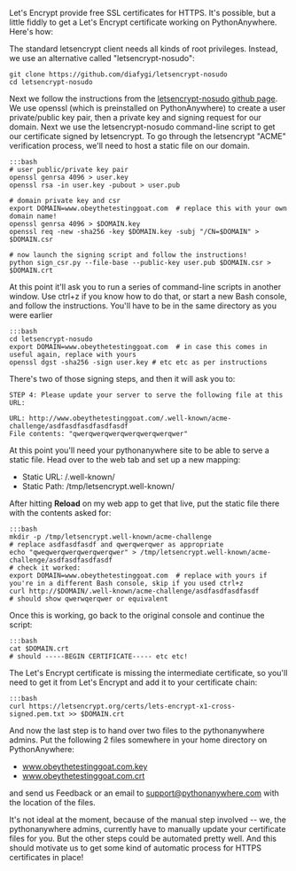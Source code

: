 <!--
.. title: Let's Encrypt
.. slug: LetsEncrypt
.. date: 2016-03-24
.. tags:
.. category:
.. link:
.. description:
.. type: text
-->

Let's Encrypt provide free SSL certificates for HTTPS. It's possible, but a
little fiddly to get a Let's Encrypt certificate working on PythonAnywhere.
Here's how:

The standard letsencrypt client needs all kinds of root privileges.  Instead,
we use an alternative called "letsencrypt-nosudo":

    git clone https://github.com/diafygi/letsencrypt-nosudo
    cd letsencrypt-nosudo

Next we follow the instructions from the [letsencrypt-nosudo github page](https://github.com/diafygi/letsencrypt-nosudo).
We use openssl (which is
preinstalled on PythonAnywhere) to create a user private/public key pair, then
a private key and signing request for our domain.  Next we use the
letsencrypt-nosudo command-line script to get our certificate signed by
letsencrypt.  To go through the letsencrypt "ACME" verification process, we'll
need to host a static file on our domain.

    :::bash
    # user public/private key pair
    openssl genrsa 4096 > user.key
    openssl rsa -in user.key -pubout > user.pub

    # domain private key and csr
    export DOMAIN=www.obeythetestinggoat.com  # replace this with your own domain name!
    openssl genrsa 4096 > $DOMAIN.key
    openssl req -new -sha256 -key $DOMAIN.key -subj "/CN=$DOMAIN" > $DOMAIN.csr

    # now launch the signing script and follow the instructions!
    python sign_csr.py --file-base --public-key user.pub $DOMAIN.csr > $DOMAIN.crt

At this point it'll ask you to run a series of command-line scripts in another
window.  Use ctrl+z if you know how to do that, or start a new Bash console,
and follow the instructions.  You'll have to be in the same directory as you
were earlier

    :::bash
    cd letsencrypt-nosudo
    export DOMAIN=www.obeythetestinggoat.com  # in case this comes in useful again, replace with yours
    openssl dgst -sha256 -sign user.key # etc etc as per instructions

There's two of those signing steps, and then it will ask you to:

    STEP 4: Please update your server to serve the following file at this URL:

    URL: http://www.obeythetestinggoat.com/.well-known/acme-challenge/asdfasdfasdfasdfasdf
    File contents: "qwerqwerqwerqwerqwerqwerqwer"

At this point you'll need your pythonanywhere site to be able to serve a static
file.  Head over to the web tab and set up a new mapping:

* Static URL: /.well-known/
* Static Path: /tmp/letsencrypt.well-known/

After hitting **Reload** on my web app to get that live, put the
static file there with the contents asked for:

    :::bash
    mkdir -p /tmp/letsencrypt.well-known/acme-challenge
    # replace asdfasdfasdf and qwerqwerqwer as appropriate
    echo "qweqwerqwerqwerqwerqwer" > /tmp/letsencrypt.well-known/acme-challenge/asdfasdfasdfasdf
    # check it worked:
    export DOMAIN=www.obeythetestinggoat.com  # replace with yours if you're in a different Bash console, skip if you used ctrl+z
    curl http://$DOMAIN/.well-known/acme-challenge/asdfasdfasdfasdf
    # should show qwerwqerqwer or equivalent

Once this is working, go back to the original console and continue the script:

    :::bash
    cat $DOMAIN.crt
    # should -----BEGIN CERTIFICATE----- etc etc!


The Let's Encrypt certificate is missing the intermediate certificate, so
you'll need to get it from Let's Encrypt and add it to your certificate chain:

    :::bash
    curl https://letsencrypt.org/certs/lets-encrypt-x1-cross-signed.pem.txt >> $DOMAIN.crt

And now the last step is to hand over two files to the pythonanywhere admins.
Put the following 2 files somewhere in your home directory on PythonAnywhere:

* www.obeythetestinggoat.com.key
* www.obeythetestinggoat.com.crt

and send us Feedback or an email to support@pythonanywhere.com with the
location of the files.

It's not ideal at the moment, because of the manual step involved -- we, the
pythonanywhere admins, currently have to manually update your certificate files
for you.  But the other steps could be automated pretty well.  And this should
motivate us to get some kind of automatic process for HTTPS certificates in
place!

